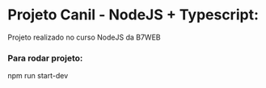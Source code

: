 # Projeto Canil - NodeJS + Typescript:

Projeto realizado no curso NodeJS da B7WEB

### Para rodar projeto:

npm run start-dev
